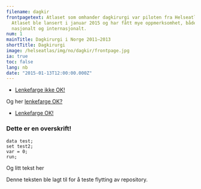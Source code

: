 ```yaml
---
filename: dagkir
frontpagetext: Atlaset som omhander dagkirurgi var piloten fra Helseatlas.
  Atlaset ble lansert i januar 2015 og har fått mye oppmerksomhet, både
  nasjonalt og internasjonalt.
num: 1
mainTitle: Dagkirurgi i Norge 2011–2013
shortTitle: Dagkirurgi
image: /helseatlas/img/no/dagkir/frontpage.jpg
ia: true
toc: false
lang: nb
date: "2015-01-13T12:00:00.000Z"
---
```


- [Lenkefarge ikke OK!](https://github.com/mong/mongts/issues/646)

Og her [lenkefarge OK?](https://github.com/mong/mongts/issues/646)

- [Lenkefarge OK!](https://github.com/mong/mongts/issues/646)

### Dette er en overskrift!

```sas
data test;
set test2;
var = 0;
run;
```

Og litt tekst her

Denne teksten ble lagt til for å teste flytting av repository.
